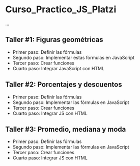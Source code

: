 # Curso_Practico_JS_Platzi

...

## Taller #1: Figuras geométricas

- Primer paso: Definir las fórmulas
- Segundo paso: Implementar estas fórmulas en JavaScript
- Tercer paso: Crear funciones
- Cuarto paso: Integrar JavaScript con HTML


## Taller #2: Porcentajes y descuentos

- Primer paso: Definir las fórmulas
- Segundo paso: Implementar las fórmulas en JavaScript
- Tercer paso: Crear funciones
- Cuarto paso: Integrar JS con HTML

## Taller #3: Promedio, mediana y moda

- Primer paso: Definir las fórmulas
- Segundo paso: Implementar las fórmulas en JavaScript
- Tercer paso: Crear funciones
- Cuarto paso: Integrar JS con HTML